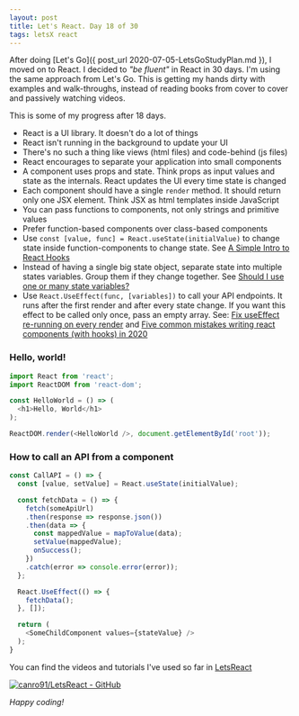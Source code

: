 ```yaml
---
layout: post
title: Let's React. Day 18 of 30
tags: letsX react
---
```


After doing [Let's Go]({ post_url 2020-07-05-LetsGoStudyPlan.md }), I moved on to React. I decided to _"be fluent"_ in React in 30 days. I'm using the same approach from Let's Go. This is getting my hands dirty with examples and walk-throughs, instead of reading books from cover to cover and passively watching videos.

This is some of my progress after 18 days.

* React is a UI library. It doesn't do a lot of things
* React isn't running in the background to update your UI
* There's no such a thing like views (html files) and code-behind (js files)
* React encourages to separate your application into small components
* A component uses props and state. Think props as input values and state as the internals. React updates the UI every time state is changed
* Each component should have a single `render` method. It should return only one JSX element. Think JSX as html templates inside JavaScript
* You can pass functions to components, not only strings and primitive values
* Prefer function-based components over class-based components
* Use `const [value, func] = React.useState(initialValue)` to change state inside function-components to change state. See [A Simple Intro to React Hooks](https://daveceddia.com/intro-to-hooks/)
* Instead of having a single big state object, separate state into multiple states variables. Group them if they change together. See [Should I use one or many state variables?](https://reactjs.org/docs/hooks-faq.html#should-i-use-one-or-many-state-variables)
* Use `React.UseEffect(func, [variables])` to call your API endpoints. It runs after the first render and after every state change. If you want this effect to be called only once, pass an empty array. See: [Fix useEffect re-running on every render](https://daveceddia.com/useeffect-triggers-every-change) and [Five common mistakes writing react components (with hooks) in 2020](https://www.lorenzweiss.de/common_mistakes_react_hooks/)

### Hello, world!

```javascript
import React from 'react';
import ReactDOM from 'react-dom';

const HelloWorld = () => (
  <h1>Hello, World</h1>
);

ReactDOM.render(<HelloWorld />, document.getElementById('root'));
```

### How to call an API from a component

```javascript
const CallAPI = () => {
  const [value, setValue] = React.useState(initialValue);

  const fetchData = () => {
    fetch(someApiUrl)
    .then(response => response.json())
    .then(data => {
      const mappedValue = mapToValue(data);
      setValue(mappedValue);
      onSuccess();
    })
    .catch(error => console.error(error));
  };

  React.UseEffect(() => {
    fetchData();
  }, []);

  return (
    <SomeChildComponent values={stateValue} />
  );
}
```

You can find the videos and tutorials I've used so far in [LetsReact](https://github.com/canro91/LetsReact)

[![canro91/LetsReact - GitHub](https://gh-card.dev/repos/canro91/LetsReact.svg)](https://github.com/canro91/LetsReact)

_Happy coding!_

